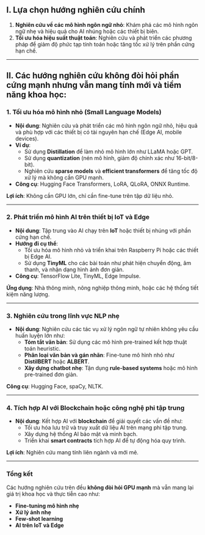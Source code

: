 ## I. Lựa chọn hướng nghiên cứu chính
1. **Nghiên cứu về các mô hình ngôn ngữ nhỏ**: Khám phá các mô hình ngôn ngữ nhẹ và hiệu quả cho AI nhúng hoặc các thiết bị biên.
2. **Tối ưu hóa hiệu suất thuật toán**: Nghiên cứu và phát triển các phương pháp để giảm độ phức tạp tính toán hoặc tăng tốc xử lý trên phần cứng hạn chế.

---

## II. Các hướng nghiên cứu **không đòi hỏi phần cứng mạnh** nhưng vẫn mang tính mới và tiềm năng khoa học:

### **1. Tối ưu hóa mô hình nhỏ (Small Language Models)**
- **Nội dung**: Nghiên cứu và phát triển các mô hình ngôn ngữ nhỏ, hiệu quả và phù hợp với các thiết bị có tài nguyên hạn chế (Edge AI, mobile devices).
- **Ví dụ**:  
  - Sử dụng **Distillation** để làm nhỏ mô hình lớn như LLaMA hoặc GPT.  
  - Sử dụng **quantization** (nén mô hình, giảm độ chính xác như 16-bit/8-bit).  
  - Nghiên cứu **sparse models** và **efficient transformers** để tăng tốc độ xử lý mà không cần GPU mạnh.  
- **Công cụ**: Hugging Face Transformers, LoRA, QLoRA, ONNX Runtime.  

**Lợi ích**: Không cần GPU lớn, chỉ cần fine-tune trên tập dữ liệu nhỏ.

---

### **2. Phát triển mô hình AI trên thiết bị IoT và Edge**
- **Nội dung**: Tập trung vào AI chạy trên **IoT** hoặc thiết bị nhúng với phần cứng hạn chế.  
- **Hướng đi cụ thể**:  
  - Tối ưu hóa mô hình nhỏ và triển khai trên Raspberry Pi hoặc các thiết bị Edge AI.  
  - Sử dụng **TinyML** cho các bài toán như phát hiện chuyển động, âm thanh, và nhận dạng hình ảnh đơn giản.  
- **Công cụ**: TensorFlow Lite, TinyML, Edge Impulse.

**Ứng dụng**: Nhà thông minh, nông nghiệp thông minh, hoặc các hệ thống tiết kiệm năng lượng.

---

### **3. Nghiên cứu trong lĩnh vực NLP nhẹ**
- **Nội dung**: Nghiên cứu các tác vụ xử lý ngôn ngữ tự nhiên không yêu cầu huấn luyện lớn như:  
  - **Tóm tắt văn bản**: Sử dụng các mô hình pre-trained kết hợp thuật toán heuristic.  
  - **Phân loại văn bản và gán nhãn**: Fine-tune mô hình nhỏ như **DistilBERT** hoặc **ALBERT**.  
  - **Xây dựng chatbot nhẹ**: Tận dụng **rule-based systems** hoặc mô hình pre-trained đơn giản.

**Công cụ**: Hugging Face, spaCy, NLTK.

---

### **4. Tích hợp AI với Blockchain hoặc công nghệ phi tập trung**
- **Nội dung**: Kết hợp AI với **blockchain** để giải quyết các vấn đề như:  
  - Tối ưu hóa lưu trữ và truy xuất dữ liệu AI trên mạng phi tập trung.  
  - Xây dựng hệ thống AI bảo mật và minh bạch.  
  - Triển khai **smart contracts** tích hợp AI để tự động hóa quy trình.  

**Lợi ích**: Nghiên cứu mang tính liên ngành và mới mẻ.

---

### **Tổng kết**
Các hướng nghiên cứu trên đều **không đòi hỏi GPU mạnh** mà vẫn mang lại giá trị khoa học và thực tiễn cao như:  
- **Fine-tuning mô hình nhẹ**  
- **Xử lý ảnh nhẹ**  
- **Few-shot learning**  
- **AI trên IoT và Edge**  
